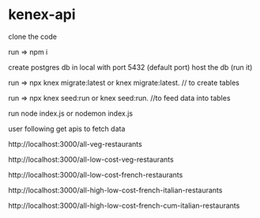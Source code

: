 # kenex-api

clone the code

run => npm i

create postgres db in local with port 5432 (default port) host the db (run it)

run => npx knex migrate:latest   or   knex migrate:latest.  // to create tables

run => npx knex seed:run   or   knex seed:run.              //to feed data into tables

run node index.js  or  nodemon index.js

user following get apis to fetch data

http://localhost:3000/all-veg-restaurants

http://localhost:3000/all-low-cost-veg-restaurants

http://localhost:3000/all-low-cost-french-restaurants

http://localhost:3000/all-high-low-cost-french-italian-restaurants

http://localhost:3000/all-high-low-cost-french-cum-italian-restaurants

